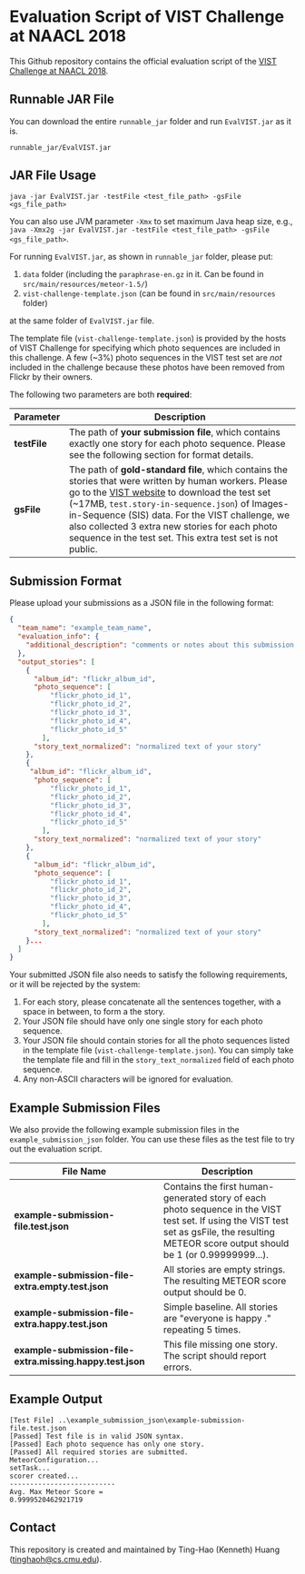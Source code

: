 # Evaluation Script of VIST Challenge at NAACL 2018

This Github repository contains the official evaluation script of the [VIST Challenge at NAACL 2018](http://visionandlanguage.net/workshop2018/#challenge).

## Runnable JAR File

You can download the entire `runnable_jar` folder and run `EvalVIST.jar` as it is.

```
runnable_jar/EvalVIST.jar
```

## JAR File Usage

```
java -jar EvalVIST.jar -testFile <test_file_path> -gsFile <gs_file_path>
```

You can also use JVM parameter `-Xmx` to set maximum Java heap size, e.g., `java -Xmx2g -jar EvalVIST.jar -testFile <test_file_path> -gsFile <gs_file_path>`.


For running `EvalVIST.jar`, as shown in `runnable_jar` folder, please put:

1. `data` folder (including the `paraphrase-en.gz` in it. Can be found in `src/main/resources/meteor-1.5/`)
2. `vist-challenge-template.json` (can be found in `src/main/resources` folder)

at the same folder of `EvalVIST.jar` file.

The template file (`vist-challenge-template.json`) is provided by the hosts of VIST Challenge for specifying which photo sequences are included in this challenge.
A few (~3%) photo sequences in the VIST test set are *not* included in the challenge because these photos have been removed from Flickr by their owners. 

The following two parameters are both **required**:

| Parameter | Description |
| ------------ | ------------- |
| **testFile** | The path of **your submission file**, which contains exactly one story for each photo sequence. Please see the following section for format details. |
| **gsFile** | The path of **gold-standard file**, which contains the stories that were written by human workers. Please go to the [VIST website](http://visionandlanguage.net/VIST/dataset.html) to download the test set (~17MB, `test.story-in-sequence.json`) of Images-in-Sequence (SIS) data. For the VIST challenge, we also collected 3 extra new stories for each photo sequence in the test set. This extra test set is not public. |

## Submission Format

Please upload your submissions as a JSON file in the following format:

```json
{
  "team_name": "example_team_name",
  "evaluation_info": {
    "additional_description": "comments or notes about this submission."
  },
  "output_stories": [
    {
      "album_id": "flickr_album_id",
      "photo_sequence": [
          "flickr_photo_id_1",
          "flickr_photo_id_2",
          "flickr_photo_id_3",
          "flickr_photo_id_4",
          "flickr_photo_id_5"
        ],
      "story_text_normalized": "normalized text of your story"
    },
    {
     "album_id": "flickr_album_id",
      "photo_sequence": [
          "flickr_photo_id_1",
          "flickr_photo_id_2",
          "flickr_photo_id_3",
          "flickr_photo_id_4",
          "flickr_photo_id_5"
        ],
      "story_text_normalized": "normalized text of your story"
    },
    {
      "album_id": "flickr_album_id",
      "photo_sequence": [
          "flickr_photo_id_1",
          "flickr_photo_id_2",
          "flickr_photo_id_3",
          "flickr_photo_id_4",
          "flickr_photo_id_5"
        ],
      "story_text_normalized": "normalized text of your story"
    }...
  ]
}
```

Your submitted JSON file also needs to satisfy the following requirements, or it will be rejected by the system:

1. For each story, please concatenate all the sentences together, with a space in between, to form a the story.
2. Your JSON file should have only one single story for each photo sequence.
3. Your JSON file should contain stories for all the photo sequences listed in the template file (`vist-challenge-template.json`). You can simply take the template file and fill in the `story_text_normalized` field of each photo sequence.
4. Any non-ASCII characters will be ignored for evaluation.

## Example Submission Files

We also provide the following example submission files in the `example_submission_json` folder.
You can use these files as the test file to try out the evaluation script.


|File Name|Description|
|---------|-----------|
|**example-submission-file.test.json**|Contains the first human-generated story of each photo sequence in the VIST test set. If using the VIST test set as gsFile, the resulting METEOR score output should be 1 (or 0.99999999...).|
|**example-submission-file-extra.empty.test.json**|All stories are empty strings. The resulting METEOR score output should be 0.|
|**example-submission-file-extra.happy.test.json**|Simple baseline. All stories are "everyone is happy ." repeating 5 times.|
|**example-submission-file-extra.missing.happy.test.json**|This file missing one story. The script should report errors.|

## Example Output

```
[Test File] ..\example_submission_json\example-submission-file.test.json
[Passed] Test file is in valid JSON syntax.
[Passed] Each photo sequence has only one story.
[Passed] All required stories are submitted.
MeteorConfiguration...
setTask...
scorer created...
--------------------------
Avg. Max Meteor Score =
0.9999520462921719
```








## Contact

This repository is created and maintained by Ting-Hao (Kenneth) Huang (tinghaoh@cs.cmu.edu).

